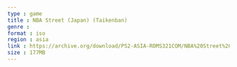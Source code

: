 ```yaml
---
type : game
title : NBA Street (Japan) (Taikenban)
genre : 
format : iso
region : asia
link : https://archive.org/download/PS2-ASIA-ROMS321COM/NBA%20Street%20%28Japan%29%20%28Taikenban%29.7z
size : 177MB
---
```


